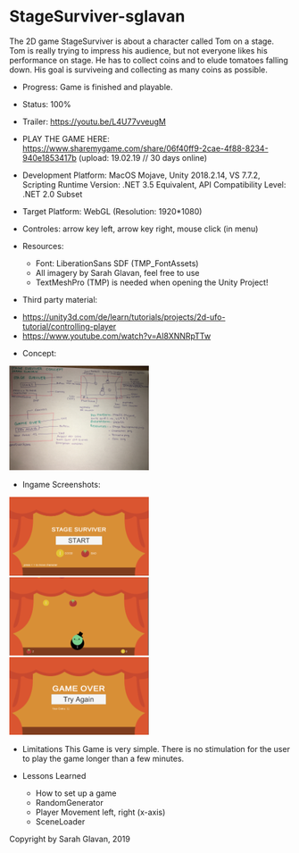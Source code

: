 # StageSurviver-sglavan
The 2D game StageSurviver is about a character called Tom on a stage. 
Tom is really trying to impress his audience, but not everyone likes his performance on stage. 
He has to collect coins and to elude tomatoes falling down. 
His goal is surviveing and collecting as many coins as possible.

 + Progress: Game is finished and playable.

 + Status: 100%

 + Trailer: https://youtu.be/L4U77vveugM

 + PLAY THE GAME HERE: https://www.sharemygame.com/share/06f40ff9-2cae-4f88-8234-940e1853417b
(upload: 19.02.19 // 30 days online)

 + Development Platform: MacOS Mojave, Unity 2018.2.14, VS 7.7.2, Scripting Runtime Version: .NET 3.5
   Equivalent, API Compatibility Level: .NET 2.0 Subset

 + Target Platform: WebGL (Resolution: 1920*1080)

 + Controles: arrow key left, arrow key right, mouse click (in menu)

 + Resources: 
	- Font: LiberationSans SDF (TMP_FontAssets)
	- All imagery by Sarah Glavan, feel free to use
	- TextMeshPro (TMP) is needed when opening the Unity Project!

 + Third party material:
 - https://unity3d.com/de/learn/tutorials/projects/2d-ufo-tutorial/controlling-player
 - https://www.youtube.com/watch?v=AI8XNNRpTTw


 + Concept:
<div>
<img src="./Screenshots/Konzept_StageSurviver.jpg" width="250">
</div>

 + Ingame Screenshots:
<div>
<img src="./Screenshots/WelcomeScene.png" width="250">
</div>
<div>
<img src="./Screenshots/MainScene.png" width="250">
</div>
<div>
<img src="./Screenshots/GameOverScene.png" width="250">
</div>

 + Limitations
   This Game is very simple. There is no stimulation for the user to play the game longer than a few minutes.

 + Lessons Learned
   - How to set up a game
   - RandomGenerator
   - Player Movement left, right (x-axis)
   - SceneLoader


Copyright by Sarah Glavan, 2019





